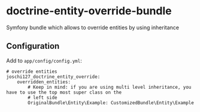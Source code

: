 doctrine-entity-override-bundle
===============================

Symfony bundle which allows to override entities by using inheritance

Configuration
-------------

Add to `app/config/config.yml`:

    # override entities
    joschi127_doctrine_entity_override:
        overridden_entities:
            # Keep in mind: if you are using multi level inheritance, you have to use the top most super class on the
            # left side
            OriginalBundle\Entity\Example: CustomizedBundle\Entity\Example


